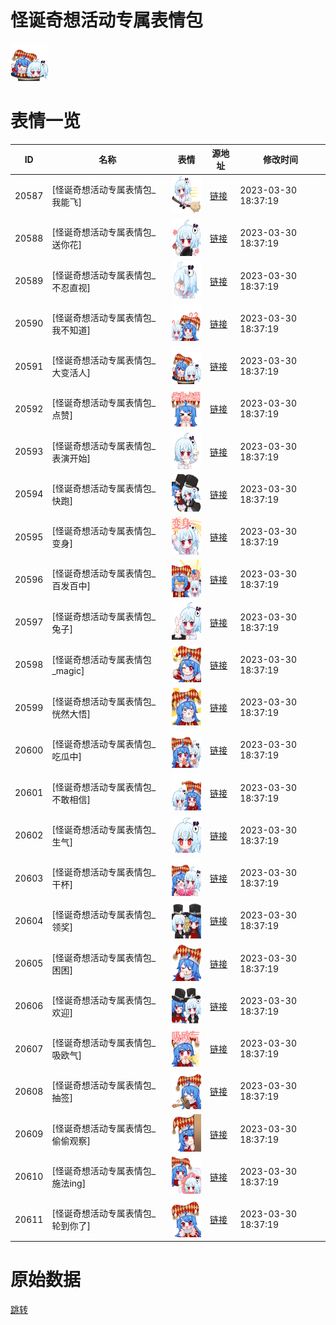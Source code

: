 # 怪诞奇想活动专属表情包

<img src="./cover.png" height="60" alt="cover" />

# 表情一览

|ID|名称|表情|源地址|修改时间|
|----|----|----|----|----|
|20587|[怪诞奇想活动专属表情包_我能飞]|<img src="./pic/020587_%5B怪诞奇想活动专属表情包_我能飞%5D.png" height="60" alt="我能飞"/>|[链接](https://i0.hdslb.com/bfs/garb/item/730332ed779da99bede4eaaf2f8376ccda864851.png)|2023-03-30 18:37:19|
|20588|[怪诞奇想活动专属表情包_送你花]|<img src="./pic/020588_%5B怪诞奇想活动专属表情包_送你花%5D.png" height="60" alt="送你花"/>|[链接](https://i0.hdslb.com/bfs/garb/item/0f6f9e9a5b7a231ab5436cf69a5fc094f73a5e9d.png)|2023-03-30 18:37:19|
|20589|[怪诞奇想活动专属表情包_不忍直视]|<img src="./pic/020589_%5B怪诞奇想活动专属表情包_不忍直视%5D.png" height="60" alt="不忍直视"/>|[链接](https://i0.hdslb.com/bfs/garb/item/745aa06117f3ad1b183f4f5a6b079f05cb621a77.png)|2023-03-30 18:37:19|
|20590|[怪诞奇想活动专属表情包_我不知道]|<img src="./pic/020590_%5B怪诞奇想活动专属表情包_我不知道%5D.png" height="60" alt="我不知道"/>|[链接](https://i0.hdslb.com/bfs/garb/item/695e7d1d52a31134b4d3b6c69faf914ba2b49149.png)|2023-03-30 18:37:19|
|20591|[怪诞奇想活动专属表情包_大变活人]|<img src="./pic/020591_%5B怪诞奇想活动专属表情包_大变活人%5D.png" height="60" alt="大变活人"/>|[链接](https://i0.hdslb.com/bfs/garb/item/d61d00c5dbdbb56e28228d678d6674a3c3ad6d48.png)|2023-03-30 18:37:19|
|20592|[怪诞奇想活动专属表情包_点赞]|<img src="./pic/020592_%5B怪诞奇想活动专属表情包_点赞%5D.png" height="60" alt="点赞"/>|[链接](https://i0.hdslb.com/bfs/garb/item/bbf9f135ef886d8e558d299a5d581929cc3662c3.png)|2023-03-30 18:37:19|
|20593|[怪诞奇想活动专属表情包_表演开始]|<img src="./pic/020593_%5B怪诞奇想活动专属表情包_表演开始%5D.png" height="60" alt="表演开始"/>|[链接](https://i0.hdslb.com/bfs/garb/item/9307e4406736b32e5fbc7c8c141e3b13d856822c.png)|2023-03-30 18:37:19|
|20594|[怪诞奇想活动专属表情包_快跑]|<img src="./pic/020594_%5B怪诞奇想活动专属表情包_快跑%5D.png" height="60" alt="快跑"/>|[链接](https://i0.hdslb.com/bfs/garb/item/02a507a26a30a4d00702c634428fe8da435f4593.png)|2023-03-30 18:37:19|
|20595|[怪诞奇想活动专属表情包_变身]|<img src="./pic/020595_%5B怪诞奇想活动专属表情包_变身%5D.png" height="60" alt="变身"/>|[链接](https://i0.hdslb.com/bfs/garb/item/f26f1b3c213270c886f20a6ec0d48b14146f532a.png)|2023-03-30 18:37:19|
|20596|[怪诞奇想活动专属表情包_百发百中]|<img src="./pic/020596_%5B怪诞奇想活动专属表情包_百发百中%5D.png" height="60" alt="百发百中"/>|[链接](https://i0.hdslb.com/bfs/garb/item/071f4bdd4f90d65966edb7a0665a1b9c7baab5e8.png)|2023-03-30 18:37:19|
|20597|[怪诞奇想活动专属表情包_兔子]|<img src="./pic/020597_%5B怪诞奇想活动专属表情包_兔子%5D.png" height="60" alt="兔子"/>|[链接](https://i0.hdslb.com/bfs/garb/item/29518d10f5f6957cb204dc8cc17366ace5f1b1ae.png)|2023-03-30 18:37:19|
|20598|[怪诞奇想活动专属表情包_magic]|<img src="./pic/020598_%5B怪诞奇想活动专属表情包_magic%5D.png" height="60" alt="magic"/>|[链接](https://i0.hdslb.com/bfs/garb/item/2ccda1240016dcac77724b765ee2a335c6c4eacb.png)|2023-03-30 18:37:19|
|20599|[怪诞奇想活动专属表情包_恍然大悟]|<img src="./pic/020599_%5B怪诞奇想活动专属表情包_恍然大悟%5D.png" height="60" alt="恍然大悟"/>|[链接](https://i0.hdslb.com/bfs/garb/item/51b15d6fdb74005d1bf34e1cd7fb78aebd1f2cee.png)|2023-03-30 18:37:19|
|20600|[怪诞奇想活动专属表情包_吃瓜中]|<img src="./pic/020600_%5B怪诞奇想活动专属表情包_吃瓜中%5D.png" height="60" alt="吃瓜中"/>|[链接](https://i0.hdslb.com/bfs/garb/item/43ef5b63b75a634b87bb73dbae03b73c9c17e37a.png)|2023-03-30 18:37:19|
|20601|[怪诞奇想活动专属表情包_不敢相信]|<img src="./pic/020601_%5B怪诞奇想活动专属表情包_不敢相信%5D.png" height="60" alt="不敢相信"/>|[链接](https://i0.hdslb.com/bfs/garb/item/4b834fa54d5bb88bce4101936a00db2ba7388719.png)|2023-03-30 18:37:19|
|20602|[怪诞奇想活动专属表情包_生气]|<img src="./pic/020602_%5B怪诞奇想活动专属表情包_生气%5D.png" height="60" alt="生气"/>|[链接](https://i0.hdslb.com/bfs/garb/item/9159bb26aa4d5b4f53471ef7b61ad7c61a470b67.png)|2023-03-30 18:37:19|
|20603|[怪诞奇想活动专属表情包_干杯]|<img src="./pic/020603_%5B怪诞奇想活动专属表情包_干杯%5D.png" height="60" alt="干杯"/>|[链接](https://i0.hdslb.com/bfs/garb/item/8dcf7df4c4f683ff5cdac5a75d76e881bff56ba7.png)|2023-03-30 18:37:19|
|20604|[怪诞奇想活动专属表情包_领奖]|<img src="./pic/020604_%5B怪诞奇想活动专属表情包_领奖%5D.png" height="60" alt="领奖"/>|[链接](https://i0.hdslb.com/bfs/garb/item/d3045e6789a115b18428e077cc06b5f39d8d9f2f.png)|2023-03-30 18:37:19|
|20605|[怪诞奇想活动专属表情包_困困]|<img src="./pic/020605_%5B怪诞奇想活动专属表情包_困困%5D.png" height="60" alt="困困"/>|[链接](https://i0.hdslb.com/bfs/garb/item/ddfa4d236e5cd0fe3f09fb31e8a522954a85a1b0.png)|2023-03-30 18:37:19|
|20606|[怪诞奇想活动专属表情包_欢迎]|<img src="./pic/020606_%5B怪诞奇想活动专属表情包_欢迎%5D.png" height="60" alt="欢迎"/>|[链接](https://i0.hdslb.com/bfs/garb/item/381f212361166916c9ba7a3466e36deb9ef33a10.png)|2023-03-30 18:37:19|
|20607|[怪诞奇想活动专属表情包_吸欧气]|<img src="./pic/020607_%5B怪诞奇想活动专属表情包_吸欧气%5D.png" height="60" alt="吸欧气"/>|[链接](https://i0.hdslb.com/bfs/garb/item/145ef230d8bb166bf41c190b38c31bcfe34ddd26.png)|2023-03-30 18:37:19|
|20608|[怪诞奇想活动专属表情包_抽签]|<img src="./pic/020608_%5B怪诞奇想活动专属表情包_抽签%5D.png" height="60" alt="抽签"/>|[链接](https://i0.hdslb.com/bfs/garb/item/9092c8ca6df303ba8f9a5c240f0cf2671cc2d637.png)|2023-03-30 18:37:19|
|20609|[怪诞奇想活动专属表情包_偷偷观察]|<img src="./pic/020609_%5B怪诞奇想活动专属表情包_偷偷观察%5D.png" height="60" alt="偷偷观察"/>|[链接](https://i0.hdslb.com/bfs/garb/item/d00c1545de5f1e3bda311ec39736252fb27daafa.png)|2023-03-30 18:37:19|
|20610|[怪诞奇想活动专属表情包_施法ing]|<img src="./pic/020610_%5B怪诞奇想活动专属表情包_施法ing%5D.png" height="60" alt="施法ing"/>|[链接](https://i0.hdslb.com/bfs/garb/item/5bece446a2553cebc1b4c7b5e752343000f8a2a3.png)|2023-03-30 18:37:19|
|20611|[怪诞奇想活动专属表情包_轮到你了]|<img src="./pic/020611_%5B怪诞奇想活动专属表情包_轮到你了%5D.png" height="60" alt="轮到你了"/>|[链接](https://i0.hdslb.com/bfs/garb/item/9eaecce12819e75d5feffec5bbc88b409a17a1da.png)|2023-03-30 18:37:19|

# 原始数据

[跳转](./raw.json)

